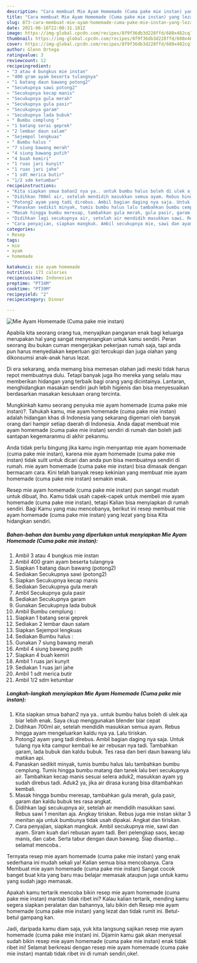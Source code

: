 ```yaml
---
description: "Cara membuat Mie Ayam Homemade (Cuma pake mie instan) yang lezat Untuk Jualan"
title: "Cara membuat Mie Ayam Homemade (Cuma pake mie instan) yang lezat Untuk Jualan"
slug: 873-cara-membuat-mie-ayam-homemade-cuma-pake-mie-instan-yang-lezat-untuk-jualan
date: 2021-06-16T22:08:31.181Z
image: https://img-global.cpcdn.com/recipes/8f9f36db3d228ffd/680x482cq70/mie-ayam-homemade-cuma-pake-mie-instan-foto-resep-utama.jpg
thumbnail: https://img-global.cpcdn.com/recipes/8f9f36db3d228ffd/680x482cq70/mie-ayam-homemade-cuma-pake-mie-instan-foto-resep-utama.jpg
cover: https://img-global.cpcdn.com/recipes/8f9f36db3d228ffd/680x482cq70/mie-ayam-homemade-cuma-pake-mie-instan-foto-resep-utama.jpg
author: Glenn Ortega
ratingvalue: 3
reviewcount: 12
recipeingredient:
- "3 atau 4 bungkus mie instan"
- "400 gram ayam beserta tulangnya"
- "1 batang daun bawang potong2"
- "Secukupnya sawi potong2"
- "Secukupnya kecap manis"
- "Secukupnya gula merah"
- "Secukupnya gula pasir"
- "Secukupnya garam"
- "Secukupnya lada bubuk"
- " Bumbu cemplung "
- "1 batang serai geprek"
- "2 lembar daun salam"
- "Sejempol lengkuas"
- " Bumbu halus "
- "7 siung bawang merah"
- "4 siung bawang putih"
- "4 buah kemiri"
- "1 ruas jari kunyit"
- "1 ruas jari jahe"
- "1 sdt merica butir"
- "1/2 sdm ketumbar"
recipeinstructions:
- "Kita siapkan smua bahan2 nya ya.. untuk bumbu halus boleh di ulek aja biar lebih enak. Saya ckup menggunakan blender biar cepat"
- "Didihkan 700ml air, setelah mendidih masukkan semua ayam. Rebus hingga ayam mengeluarkan kaldu nya ya. Lalu tiriskan."
- "Potong2 ayam yang tadi direbus. Ambil bagian daging nya saja. Untuk tulang nya kita campur kembali ke air rebusan nya tadi. Tambahkan garam, lada bubuk dan kaldu bubuk. Tes rasa dan beri daun bawang lalu matikan api."
- "Panaskan sedikit minyak, tumis bumbu halus lalu tambahkan bumbu cemplung. Tumis hingga bumbu matang dan tanek lalu beri secukupnya air. Tambahkan kecap manis sesuai selera aduk2, masukkan ayam yg sudah direbus tadi. Aduk2 ya, jika air dirasa kurang bisa ditambahkan kembali."
- "Masak hingga bumbu meresap, tambahkan gula merah, gula pasir, garam dan kaldu bubuk tes rasa angkat."
- "Didihkan lagi secukupnya air, setelah air mendidih masukkan sawi. Rebus sawi 1 menitan aja. Angkay tiriskan. Rebus juga mie instan skitar 3 menitan aja untuk bumbunya tidak usah dipakai. Angkat dan tiriskan."
- "Cara penyajian, siapkan mangkuk. Ambil secukupnya mie, sawi dan ayam. Siram kuah dari rebusan ayam tadi. Beri pelengkap saos, kecap manis, dan cabe. Serta tabur dengan daun bawang. Siap disantap... selamat mencoba.."
categories:
- Resep
tags:
- mie
- ayam
- homemade

katakunci: mie ayam homemade 
nutrition: 173 calories
recipecuisine: Indonesian
preptime: "PT34M"
cooktime: "PT39M"
recipeyield: "2"
recipecategory: Dinner

---
```



![Mie Ayam Homemade (Cuma pake mie instan)](https://img-global.cpcdn.com/recipes/8f9f36db3d228ffd/680x482cq70/mie-ayam-homemade-cuma-pake-mie-instan-foto-resep-utama.jpg)

Apabila kita seorang orang tua, menyajikan panganan enak bagi keluarga merupakan hal yang sangat menyenangkan untuk kamu sendiri. Peran seorang ibu bukan cuman mengerjakan pekerjaan rumah saja, tapi anda pun harus menyediakan keperluan gizi tercukupi dan juga olahan yang dikonsumsi anak-anak harus lezat.

Di era  sekarang, anda memang bisa memesan olahan jadi meski tidak harus repot membuatnya dulu. Tetapi banyak juga lho mereka yang selalu mau memberikan hidangan yang terbaik bagi orang yang dicintainya. Lantaran, menghidangkan masakan sendiri jauh lebih higienis dan bisa menyesuaikan berdasarkan masakan kesukaan orang tercinta. 



Mungkinkah kamu seorang penyuka mie ayam homemade (cuma pake mie instan)?. Tahukah kamu, mie ayam homemade (cuma pake mie instan) adalah hidangan khas di Indonesia yang sekarang digemari oleh banyak orang dari hampir setiap daerah di Indonesia. Anda dapat membuat mie ayam homemade (cuma pake mie instan) sendiri di rumah dan boleh jadi santapan kegemaranmu di akhir pekanmu.

Anda tidak perlu bingung jika kamu ingin menyantap mie ayam homemade (cuma pake mie instan), karena mie ayam homemade (cuma pake mie instan) tidak sulit untuk dicari dan anda pun bisa membuatnya sendiri di rumah. mie ayam homemade (cuma pake mie instan) bisa dimasak dengan bermacam cara. Kini telah banyak resep kekinian yang membuat mie ayam homemade (cuma pake mie instan) semakin enak.

Resep mie ayam homemade (cuma pake mie instan) pun sangat mudah untuk dibuat, lho. Kamu tidak usah capek-capek untuk membeli mie ayam homemade (cuma pake mie instan), tetapi Kalian bisa menyiapkan di rumah sendiri. Bagi Kamu yang mau mencobanya, berikut ini resep membuat mie ayam homemade (cuma pake mie instan) yang lezat yang bisa Kita hidangkan sendiri.

<!--inarticleads1-->

##### Bahan-bahan dan bumbu yang diperlukan untuk menyiapkan Mie Ayam Homemade (Cuma pake mie instan):

1. Ambil 3 atau 4 bungkus mie instan
1. Ambil 400 gram ayam beserta tulangnya
1. Siapkan 1 batang daun bawang (potong2)
1. Sediakan Secukupnya sawi (potong2)
1. Siapkan Secukupnya kecap manis
1. Sediakan Secukupnya gula merah
1. Ambil Secukupnya gula pasir
1. Sediakan Secukupnya garam
1. Gunakan Secukupnya lada bubuk
1. Ambil  Bumbu cemplung :
1. Siapkan 1 batang serai geprek
1. Sediakan 2 lembar daun salam
1. Siapkan Sejempol lengkuas
1. Sediakan  Bumbu halus :
1. Gunakan 7 siung bawang merah
1. Ambil 4 siung bawang putih
1. Siapkan 4 buah kemiri
1. Ambil 1 ruas jari kunyit
1. Sediakan 1 ruas jari jahe
1. Ambil 1 sdt merica butir
1. Ambil 1/2 sdm ketumbar




<!--inarticleads2-->

##### Langkah-langkah menyiapkan Mie Ayam Homemade (Cuma pake mie instan):

1. Kita siapkan smua bahan2 nya ya.. untuk bumbu halus boleh di ulek aja biar lebih enak. Saya ckup menggunakan blender biar cepat
1. Didihkan 700ml air, setelah mendidih masukkan semua ayam. Rebus hingga ayam mengeluarkan kaldu nya ya. Lalu tiriskan.
1. Potong2 ayam yang tadi direbus. Ambil bagian daging nya saja. Untuk tulang nya kita campur kembali ke air rebusan nya tadi. Tambahkan garam, lada bubuk dan kaldu bubuk. Tes rasa dan beri daun bawang lalu matikan api.
1. Panaskan sedikit minyak, tumis bumbu halus lalu tambahkan bumbu cemplung. Tumis hingga bumbu matang dan tanek lalu beri secukupnya air. Tambahkan kecap manis sesuai selera aduk2, masukkan ayam yg sudah direbus tadi. Aduk2 ya, jika air dirasa kurang bisa ditambahkan kembali.
1. Masak hingga bumbu meresap, tambahkan gula merah, gula pasir, garam dan kaldu bubuk tes rasa angkat.
1. Didihkan lagi secukupnya air, setelah air mendidih masukkan sawi. Rebus sawi 1 menitan aja. Angkay tiriskan. Rebus juga mie instan skitar 3 menitan aja untuk bumbunya tidak usah dipakai. Angkat dan tiriskan.
1. Cara penyajian, siapkan mangkuk. Ambil secukupnya mie, sawi dan ayam. Siram kuah dari rebusan ayam tadi. Beri pelengkap saos, kecap manis, dan cabe. Serta tabur dengan daun bawang. Siap disantap... selamat mencoba..




Ternyata resep mie ayam homemade (cuma pake mie instan) yang enak sederhana ini mudah sekali ya! Kalian semua bisa mencobanya. Cara Membuat mie ayam homemade (cuma pake mie instan) Sangat cocok banget buat kita yang baru mau belajar memasak ataupun juga untuk kamu yang sudah jago memasak.

Apakah kamu tertarik mencoba bikin resep mie ayam homemade (cuma pake mie instan) mantab tidak ribet ini? Kalau kalian tertarik, mending kamu segera siapkan peralatan dan bahannya, lalu bikin deh Resep mie ayam homemade (cuma pake mie instan) yang lezat dan tidak rumit ini. Betul-betul gampang kan. 

Jadi, daripada kamu diam saja, yuk kita langsung sajikan resep mie ayam homemade (cuma pake mie instan) ini. Dijamin kamu gak akan menyesal sudah bikin resep mie ayam homemade (cuma pake mie instan) enak tidak ribet ini! Selamat berkreasi dengan resep mie ayam homemade (cuma pake mie instan) mantab tidak ribet ini di rumah sendiri,oke!.

